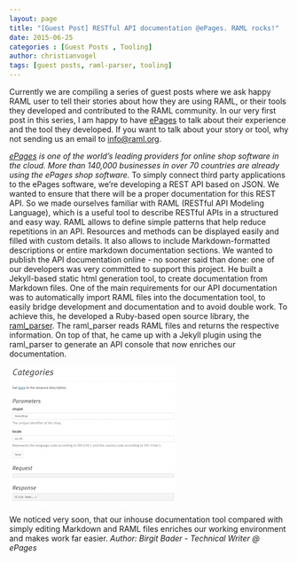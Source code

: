 ```yaml
---
layout: page
title: "[Guest Post] RESTful API documentation @ePages. RAML rocks!"
date: 2015-06-25
categories : [Guest Posts , Tooling]
author: christianvogel
tags: [guest posts, raml-parser, tooling]
---
```


Currently we are compiling a series of guest posts where we ask happy RAML user to tell their stories about how they are using RAML, or their tools they developed and contributed to the RAML community. In our very first post in this series, I am happy to have [ePages](http://www.epages.com/us/ "ePages") to talk about their experience and the tool they developed. If you want to talk about your story or tool, why not sending us an email to info@raml.org.

_[ePages](http://www.epages.com/us/ "ePages") is one of the world’s leading providers for online shop software in the cloud. More than 140,000 businesses in over 70 countries are already using the ePages shop software._ To simply connect third party applications to the ePages software, we’re developing a REST API based on JSON. We wanted to ensure that there will be a proper documentation for this REST API. So we made ourselves familiar with RAML (RESTful API Modeling Language), which is a useful tool to describe RESTful APIs in a structured and easy way. RAML allows to define simple patterns that help reduce repetitions in an API. Resources and methods can be displayed easily and filled with custom details. It also allows to include Markdown-formatted descriptions or entire markdown documentation sections. We wanted to publish the API documentation online - no sooner said than done: one of our developers was very committed to support this project. He built a Jekyll-based static html generation tool, to create documentation from Markdown files. One of the main requirements for our API documentation was to automatically import RAML files into the documentation tool, to easily bridge development and documentation and to avoid double work. To achieve this, he developed a Ruby-based open source library, the [raml_parser](https://github.com/ePages-de/raml_parser "raml_parser"). The raml_parser reads RAML files and returns the respective information. On top of that, he came up with a Jekyll plugin using the raml_parser to generate an API console that now enriches our documentation.

![API_console](/post_images/API_console-300x251.png "API_console")

We noticed very soon, that our inhouse documentation tool compared with simply editing Markdown and RAML files enriches our working environment and makes work far easier. _Author: Birgit Bader - Technical Writer @ ePages_